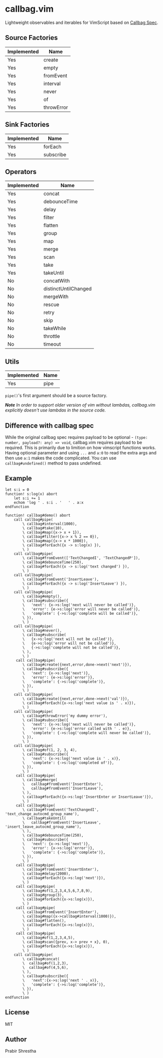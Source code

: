 # callbag.vim

Lightweight observables and iterables for VimScript based on [Callbag Spec](https://github.com/callbag/callbag).

## Source Factories

| Implemented   | Name                                                   |
|---------------|--------------------------------------------------------|
| Yes           | create                                                 |
| Yes           | empty                                                  |
| Yes           | fromEvent                                              |
| Yes           | interval                                               |
| Yes           | never                                                  |
| Yes           | of                                                     |
| Yes           | throwError                                             |

## Sink Factories

| Implemented   | Name                                                   |
|---------------|--------------------------------------------------------|
| Yes           | forEach                                                |
| Yes           | subscribe                                              |

## Operators

| Implemented   | Name                                                   |
|---------------|--------------------------------------------------------|
| Yes           | concat                                                 |
| Yes           | debounceTime                                           |
| Yes           | delay                                                  |
| Yes           | filter                                                 |
| Yes           | flatten                                                |
| Yes           | group                                                  |
| Yes           | map                                                    |
| Yes           | merge                                                  |
| Yes           | scan                                                   |
| Yes           | take                                                   |
| Yes           | takeUntil                                              |
| No            | concatWith                                             |
| No            | distinctUntilChanged                                   |
| No            | mergeWith                                              |
| No            | rescue                                                 |
| No            | retry                                                  |
| No            | skip                                                   |
| No            | takeWhile                                              |
| No            | throttle                                               |
| No            | timeout                                                |

## Utils

| Implemented   | Name                                                   |
|---------------|--------------------------------------------------------|
| Yes           | pipe                                                   |

`pipe()`'s first argument should be a source factory.

***Note** In order to support older version of vim without lambdas, callbag.vim explicitly doesn't use lambdas in the source code.*

## Difference with callbag spec

While the original callbag spec requires payload to be optional - `(type: number, payload?: any) => void`,
callbag.vim requires payload to be required. This is primarily due to limition on how vimscript functions works.
Having optional parameter and using `...` and `a:0` to read the extra args and then use `a:1` makes the code complicated.
You can use `callbag#undefined()` method to pass undefined.

## Example

```viml
let s:i = 0
function! s:log(x) abort
    let s:i += 1
    echom 'log ' . s:i . '   ' . a:x
endfunction

function! callbag#demo() abort
    call callbag#pipe(
        \ callbag#interval(1000),
        \ callbag#take(10),
        \ callbag#map({x-> x + 1}),
        \ callbag#filter({x-> x % 2 == 0}),
        \ callbag#map({x-> x * 1000}),
        \ callbag#forEach({x -> s:log(x) }),
        \ )
    call callbag#pipe(
        \ callbag#fromEvent(['TextChangedI', 'TextChangedP']),
        \ callbag#debounceTime(250),
        \ callbag#forEach({x -> s:log('text changed') }),
        \ )
    call callbag#pipe(
        \ callbag#fromEvent('InsertLeave'),
        \ callbag#forEach({x -> s:log('InsertLeave') }),
        \ )
    call callbag#pipe(
        \ callbag#empty(),
        \ callbag#subscribe({
        \   'next': {x->s:log('next will never be called')},
        \   'error': {e->s:log('error will never be called')},
        \   'complete': {->s:log('complete will be called')},
        \ }),
        \ )
    call callbag#pipe(
        \ callbag#never(),
        \ callbag#subscribe(
        \   {x->s:log('next will not be called')},
        \   {e->s:log('error will not be called')},
        \   {->s:log('complete will not be called')},
        \ ),
        \ )
     call callbag#pipe(
        \ callbag#create({next,error,done->next('next')}),
        \ callbag#subscribe({
        \   'next': {x->s:log('next')},
        \   'error': {e->s:log('error')},
        \   'complete': {->s:log('complete')},
        \ }),
        \ )
    call callbag#pipe(
        \ callbag#create({next,error,done->next('val')}),
        \ callbag#forEach({x->s:log('next value is ' . x)}),
        \ )
    call callbag#pipe(
        \ callbag#throwError('my dummy error'),
        \ callbag#subscribe({
        \   'next': {x->s:log('next will never be called')},
        \   'error': {e->s:log('error called with ' . e)},
        \   'complete': {->s:log('complete will never be called')},
        \ }),
        \ )
    call callbag#pipe(
        \ callbag#of(1, 2, 3, 4),
        \ callbag#subscribe({
        \   'next': {x->s:log('next value is ' . x)},
        \   'complete': {->s:log('completed of')},
        \ }),
        \ )
     call callbag#pipe(
        \ callbag#merge(
        \   callbag#fromEvent('InsertEnter'),
        \   callbag#fromEvent('InsertLeave'),
        \ ),
        \ callbag#forEach({x->s:log('InsertEnter or InsertLeave')}),
        \ )
     call callbag#pipe(
        \ callbag#fromEvent('TextChangedI', 'text_change_autocmd_group_name'),
        \ callbag#takeUntil(
        \   callbag#fromEvent('InsertLeave', 'insert_leave_autocmd_group_name'),
        \ ),
        \ callbag#debounceTime(250),
        \ callbag#subscribe({
        \   'next': {x->s:log('next')},
        \   'error': {x->s:log('error')},
        \   'complete': {->s:log('complete')},
        \ }),
        \ )
     call callbag#pipe(
        \ callbag#fromEvent('InsertEnter'),
        \ callbag#delay(2000),
        \ callbag#forEach({x->s:log('next')}),
        \ )
     call callbag#pipe(
        \ callbag#of(1,2,3,4,5,6,7,8,9),
        \ callbag#group(3),
        \ callbag#forEach({x->s:log(x)}),
        \ )
     call callbag#pipe(
        \ callbag#fromEvent('InsertEnter'),
        \ callbag#map({x->callbag#interval(1000)}),
        \ callbag#flatten(),
        \ callbag#forEach({x->s:log(x)}),
        \ )
     call callbag#pipe(
        \ callbag#of(1,2,3,4,5),
        \ callbag#scan({prev, x-> prev + x}, 0),
        \ callbag#forEach({x->s:log(x)}),
        \ )
	call callbag#pipe(
		\ callbag#concat(
		\  callbag#of(1,2,3),
		\  callbag#of(4,5,6),
 		\ ),
		\ callbag#subscribe({
		\   'next':{x->s:log('next ' . x)},
		\   'complete': {->s:log('complete')},
		\ }),
		\ )
endfunction
```

## License

MIT

## Author

Prabir Shrestha

